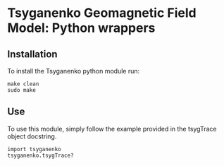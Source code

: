 # Tsyganenko Geomagnetic Field Model: Python wrappers

## Installation

To install the Tsyganenko python module run:  

    make clean
    sudo make

## Use

To use this module, simply follow the example provided in the tsygTrace object docstring.

    import tsyganenko
    tsyganenko.tsygTrace?

